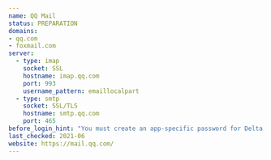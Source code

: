 ```yaml
---
name: QQ Mail
status: PREPARATION
domains:
- qq.com
- foxmail.com
server:
  - type: imap
    socket: SSL
    hostname: imap.qq.com
    port: 993
    username_pattern: emaillocalpart
  - type: smtp
    socket: SSL/TLS
    hostname: smtp.qq.com
    port: 465
before_login_hint: "You must create an app-specific password for Delta Chat, like as any other mail clients."
last_checked: 2021-06
website: https://mail.qq.com/
---
```

